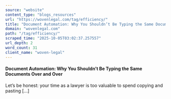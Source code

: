 ```yaml
---
source: "website"
content_type: "blogs_resources"
url: "https://wovenlegal.com/tag/efficiency/"
title: "Document Automation: Why You Shouldn’t Be Typing the Same Documents Over and Over"
domain: "wovenlegal.com"
path: "/tag/efficiency/"
scraped_time: "2025-10-05T03:02:37.257557"
url_depth: 2
word_count: 31
client_name: "woven-legal"
---
```


#### Document Automation: Why You Shouldn’t Be Typing the Same Documents Over and Over

Let’s be honest: your time as a lawyer is too valuable to spend copying and pasting [...]